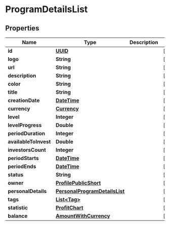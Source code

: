 # ProgramDetailsList

## Properties
Name | Type | Description | Notes
------------ | ------------- | ------------- | -------------
**id** | [**UUID**](UUID.md) |  |  [optional]
**logo** | **String** |  |  [optional]
**url** | **String** |  |  [optional]
**description** | **String** |  |  [optional]
**color** | **String** |  |  [optional]
**title** | **String** |  |  [optional]
**creationDate** | [**DateTime**](DateTime.md) |  |  [optional]
**currency** | [**Currency**](Currency.md) |  |  [optional]
**level** | **Integer** |  |  [optional]
**levelProgress** | **Double** |  |  [optional]
**periodDuration** | **Integer** |  |  [optional]
**availableToInvest** | **Double** |  |  [optional]
**investorsCount** | **Integer** |  |  [optional]
**periodStarts** | [**DateTime**](DateTime.md) |  |  [optional]
**periodEnds** | [**DateTime**](DateTime.md) |  |  [optional]
**status** | **String** |  |  [optional]
**owner** | [**ProfilePublicShort**](ProfilePublicShort.md) |  |  [optional]
**personalDetails** | [**PersonalProgramDetailsList**](PersonalProgramDetailsList.md) |  |  [optional]
**tags** | [**List&lt;Tag&gt;**](Tag.md) |  |  [optional]
**statistic** | [**ProfitChart**](ProfitChart.md) |  |  [optional]
**balance** | [**AmountWithCurrency**](AmountWithCurrency.md) |  |  [optional]
